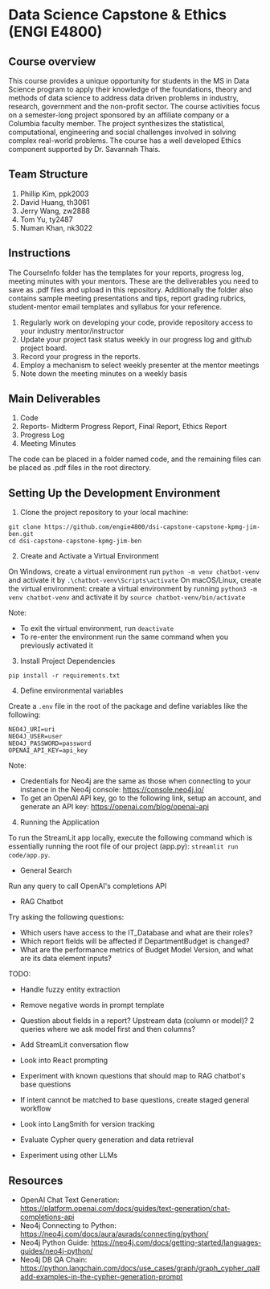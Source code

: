 # Data Science Capstone & Ethics (ENGI E4800)

## Course overview

This course provides a unique opportunity for students in the MS in Data Science program to apply their knowledge of the foundations, theory and methods of data science to address data driven problems in industry, research, government and the non-profit sector. The course activities focus on a semester-long project sponsored by an affiliate company or a Columbia faculty member. The project synthesizes the statistical, computational, engineering and social challenges involved in solving complex real-world problems. The course has a well developed Ethics component supported by Dr. Savannah Thais. 

## Team Structure

1. Phillip Kim, ppk2003
2. David Huang, th3061
3. Jerry Wang, zw2888
4. Tom Yu, ty2487
5. Numan Khan, nk3022
  

## Instructions

The CourseInfo folder has the templates for your  reports, progress log, meeting minutes with your mentors. These are the deliverables you need to save as .pdf files and upload in this repository. Additionally the folder also contains sample meeting presentations and tips, report grading rubrics, student-mentor email templates and syllabus for your reference.

1. Regularly work on developing your code, provide repository access to your industry mentor/instructor
2. Update your project task status weekly in our progress log and github project board.
3. Record your progress in the reports.
4. Employ a mechanism to select weekly presenter at the mentor meetings 
5. Note down the meeting minutes on a weekly basis

## Main Deliverables

1. Code
2. Reports- Midterm Progress Report, Final Report, Ethics Report
3. Progress Log
4. Meeting Minutes

The code can be placed in a folder named code, and the remaining files can be placed as .pdf files in the root directory.

## Setting Up the Development Environment

1. Clone the project repository to your local machine:

```
git clone https://github.com/engie4800/dsi-capstone-capstone-kpmg-jim-ben.git
cd dsi-capstone-capstone-kpmg-jim-ben
```

2. Create and Activate a Virtual Environment

On Windows, create a virtual environment run `python -m venv chatbot-venv` and activate it by `.\chatbot-venv\Scripts\activate`
On macOS/Linux, create the virtual environment: create a virtual environment by running `python3 -m venv chatbot-venv` and activate it by `source chatbot-venv/bin/activate`

Note:
- To exit the virtual environment, run `deactivate`
- To re-enter the environment run the same command when you previously activated it

3. Install Project Dependencies

```
pip install -r requirements.txt
```

4. Define environmental variables

Create a `.env` file in the root of the package and define variables like the following:

```
NEO4J_URI=uri
NEO4J_USER=user
NEO4J_PASSWORD=password
OPENAI_API_KEY=api_key
```

Note:
- Credentials for Neo4j are the same as those when connecting to your instance in the Neo4j console: https://console.neo4j.io/
- To get an OpenAI API key, go to the following link, setup an account, and generate an API key: https://openai.com/blog/openai-api

4. Running the Application

To run the StreamLit app locally, execute the following command which is essentially running the root file of our project (app.py): `streamlit run code/app.py`.

- General Search

Run any query to call OpenAI's completions API

- RAG Chatbot

Try asking the following questions:
- Which users have access to the IT_Database and what are their roles?
- Which report fields will be affected if DepartmentBudget is changed?
- What are the performance metrics of Budget Model Version, and what are its data element inputs?


TODO:
- Handle fuzzy entity extraction
- Remove negative words in prompt template
- Question about fields in a report? Upstream data (column or model)? 2 queries where we ask model first and then columns?
- Add StreamLit conversation flow

- Look into React prompting
- Experiment with known questions that should map to RAG chatbot's base questions
- If intent cannot be matched to base questions, create staged general workflow
- Look into LangSmith for version tracking
- Evaluate Cypher query generation and data retrieval
- Experiment using other LLMs

## Resources

- OpenAI Chat Text Generation: https://platform.openai.com/docs/guides/text-generation/chat-completions-api
- Neo4j Connecting to Python: https://neo4j.com/docs/aura/aurads/connecting/python/
- Neo4j Python Guide: https://neo4j.com/docs/getting-started/languages-guides/neo4j-python/
- Neo4j DB QA Chain: https://python.langchain.com/docs/use_cases/graph/graph_cypher_qa#add-examples-in-the-cypher-generation-prompt
